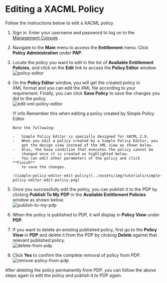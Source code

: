 # Editing a XACML Policy

Follow the instructions below to edit a XACML policy.

1.  Sign in. Enter your username and password to log on to the
    [Management Console](../../setup/getting-started-with-the-management-console)
    .
2.  Navigate to the **Main** menu to access the **Entitlement** menu.
    Click **Policy Administration** under **PAP**.

3.  Locate the policy you want to edit in the list of **Available
    Entitlement Policies**, and click on the **Edit** link to access
    the **Policy Editor** window.  
    ![policy-editor](../assets/img/tutorials/policy-editor.png)
4.  On the **Policy Editor** window, you will get the created policy in
    XML format and you can edit the XML file according to your
    requirement. Finally, you can click **Save Policy** to save the
    changes you did to the policy.  
    ![edit-xml-policy-editor](../assets/img/tutorials/edit-xml-policy-editor.png)

    !!! info
		Remember this when editing a policy created by Simple Policy Editor

		Note the following:

		-   Simple Policy Editor is specially designed for XACML 2.0.
		-   When you edit a policy created by a Simple Policy Editor, you
			get the design view instead of the XML view as shown below.
		-   Also, the base condition that executes the policy cannot be
			changed once it is created as highlighted below.
		-   You can edit other parameters of the policy and click **Finish**
			to save the changes.

		![simple-policy-editor-edit-policy](../assets/img/tutorials/simple-policy-editor-edit-policy.png)

5.  Once you successfully edit the policy, you can publish it to the PDP
    by clicking **Publish To My PDP** in the **Available Entitlement
    Policies** window as shown below.  
    ![publish-to-my-pdp](../assets/img/tutorials/publish-to-my-pdp.png)
6.  When the policy is published to PDP, it will display in **Policy
    View** under **PDP**.
7.  If you want to delete an existing published policy, first go to the
    **Policy View** in **PDP** and delete it from the PDP by clicking
    **Delete** against that relevant published policy.  
    ![delete-from-pdp](../assets/img/tutorials/delete-from-pdp.png)
8.  Click **Yes** to confirm the complete removal of policy from PDP.  
    ![remove-policy-from-pdp](../assets/img/tutorials/remove-policy-from-pdp.png)

After deleting the policy permanently from PDP, you can follow the above
steps again to edit the policy and publish it to PDP again.

  
